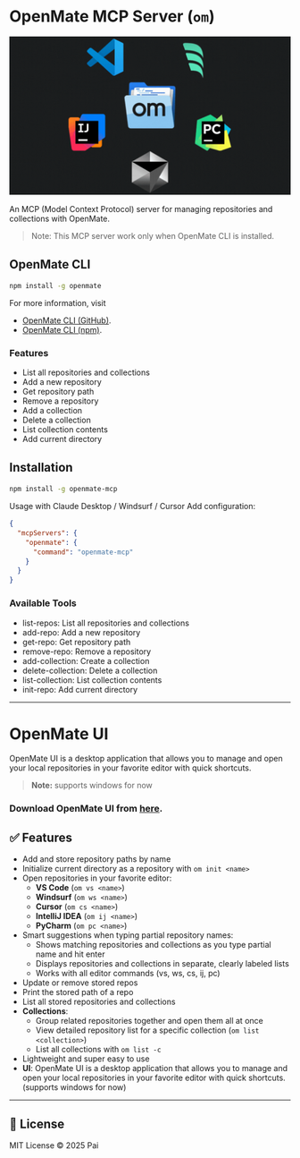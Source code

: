 # OpenMate MCP Server (`om`)

<img src="./assets/gif.gif" alt="OpenMate" width="600">

An MCP (Model Context Protocol) server for managing repositories and collections with OpenMate.

> Note: This MCP server work only when OpenMate CLI is installed.

## OpenMate CLI

```bash
npm install -g openmate
```

For more information, visit

- [OpenMate CLI (GitHub)](https://github.com/vivekvpai/OpenMate).
- [OpenMate CLI (npm)](https://www.npmjs.com/package/openmate).

### Features

- List all repositories and collections
- Add a new repository
- Get repository path
- Remove a repository
- Add a collection
- Delete a collection
- List collection contents
- Add current directory

## Installation

```bash
npm install -g openmate-mcp
```

Usage with Claude Desktop / Windsurf / Cursor
Add configuration:

```json
{
  "mcpServers": {
    "openmate": {
      "command": "openmate-mcp"
    }
  }
}
```

### Available Tools

- list-repos: List all repositories and collections
- add-repo: Add a new repository
- get-repo: Get repository path
- remove-repo: Remove a repository
- add-collection: Create a collection
- delete-collection: Delete a collection
- list-collection: List collection contents
- init-repo: Add current directory

---

# OpenMate UI

OpenMate UI is a desktop application that allows you to manage and open your local repositories in your favorite editor with quick shortcuts.

> **Note:** supports windows for now

### Download OpenMate UI from [here](https://github.com/vivekvpai/OpenMate/releases).

## ✅ Features

- Add and store repository paths by name
- Initialize current directory as a repository with `om init <name>`
- Open repositories in your favorite editor:
  - **VS Code** (`om vs <name>`)
  - **Windsurf** (`om ws <name>`)
  - **Cursor** (`om cs <name>`)
  - **IntelliJ IDEA** (`om ij <name>`)
  - **PyCharm** (`om pc <name>`)
- Smart suggestions when typing partial repository names:
  - Shows matching repositories and collections as you type partial name and hit enter
  - Displays repositories and collections in separate, clearly labeled lists
  - Works with all editor commands (vs, ws, cs, ij, pc)
- Update or remove stored repos
- Print the stored path of a repo
- List all stored repositories and collections
- **Collections**:
  - Group related repositories together and open them all at once
  - View detailed repository list for a specific collection (`om list <collection>`)
  - List all collections with `om list -c`
- Lightweight and super easy to use
- **UI**: OpenMate UI is a desktop application that allows you to manage and open your local repositories in your favorite editor with quick shortcuts. (supports windows for now)

---

## 📝 License

MIT License © 2025 Pai
